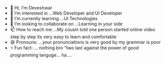 - 👋 Hi, I’m Deveshwar
- 👀 I’m interested in ...Web Developer and UI Developer
- 🌱 I’m currently learning ...UI Technologies
- 💞️ I’m looking to collaborate on ...Learning in your side
- 📫 How to reach me ...My cousin told one person started online video step by step its very easy to learn and comfortable
- 😄 Pronouns: ...your pronunciations is very good by my grammar is poor
- ⚡ Fun fact: ... nothing bro "two last against the power of good programming languge... ha....

<!---
Kabirsagi/Kabirsagi is a ✨ special ✨ repository because its `README.md` (this file) appears on your GitHub profile.
You can click the Preview link to take a look at your changes.
--->
